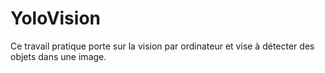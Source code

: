 # YoloVision
 Ce travail pratique porte sur la vision par ordinateur et vise à détecter des objets dans une image.

